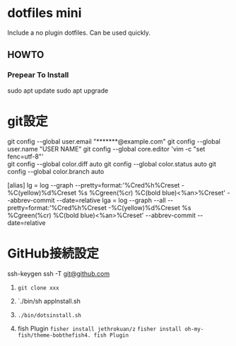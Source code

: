 dotfiles mini
===============

Include a no plugin dotfiles.
Can be used quickly.

## HOWTO ##

### Prepear To Install

sudo apt update
sudo apt upgrade

# git設定
git config --global user.email "*******@example.com"
git config --global user.name "USER NAME"
git config --global core.editor 'vim -c "set fenc=utf-8"'  
git config --global color.diff auto 
git config --global color.status auto
git config --global color.branch auto


[alias]
  lg = log --graph --pretty=format:'%Cred%h%Creset -%C(yellow)%d%Creset %s %Cgreen(%cr) %C(bold blue)<%an>%Creset' --abbrev-commit --date=relative
  lga = log --graph --all --pretty=format:'%Cred%h%Creset -%C(yellow)%d%Creset %s %Cgreen(%cr) %C(bold blue)<%an>%Creset' --abbrev-commit --date=relative

# GitHub接続設定
ssh-keygen
ssh -T git@github.com


1. `git clone xxx`

2. `./bin/sh applnstall.sh

3. `./bin/dotsinstall.sh`

4. fish Plugin
`fisher install jethrokuan/z`
`fisher install oh-my-fish/theme-bobthefish4. fish Plugin`
